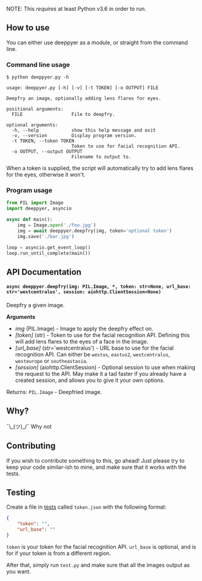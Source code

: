 

NOTE: This *requires* at least Python v3.6 in order to run.

## How to use
You can either use deeppyer as a module, or straight from the command line.

### Command line usage
```
$ python deeppyer.py -h

usage: deeppyer.py [-h] [-v] [-t TOKEN] [-o OUTPUT] FILE

Deepfry an image, optionally adding lens flares for eyes.

positional arguments:
  FILE                  File to deepfry.

optional arguments:
  -h, --help            show this help message and exit
  -v, --version         Display program version.
  -t TOKEN, --token TOKEN
                        Token to use for facial recognition API.
  -o OUTPUT, --output OUTPUT
                        Filename to output to.
```

When a token is supplied, the script will automatically try to add lens flares for the eyes, otherwise it won't.

### Program usage
```py
from PIL import Image
import deeppyer, asyncio

async def main():
    img = Image.open('./foo.jpg')
    img = await deeppyer.deepfry(img, token='optional token')
    img.save('./bar.jpg')

loop = asyncio.get_event_loop()
loop.run_until_complete(main())
```

## API Documentation
#### `async deeppyer.deepfry(img: PIL.Image, *, token: str=None, url_base: str='westcentralus', session: aiohttp.ClientSession=None)`
Deepfry a given image.

**Arguments**
 - *img* (PIL.Image) - Image to apply the deepfry effect on.
 - *[token]* (str) - Token to use for the facial recognition API. Defining this will add lens flares to the eyes of a face in the image.
 - *[url_base]* (str='westcentralus') - URL base to use for the facial recognition API. Can either be `westus`, `eastus2`, `westcentralus`, `westeurope` or `southeastasia`.
 - *[session]* (aiohttp.ClientSession) - Optional session to use when making the request to the API. May make it a tad faster if you already have a created session, and allows you to give it your own options.

Returns:
  `PIL.Image` - Deepfried image.

## Why?
¯\\\_(ツ)_/¯ Why not

## Contributing
If you wish to contribute something to this, go ahead! Just please try to keep your code similar-ish to mine, and make sure that it works with the tests.

## Testing
Create a file in [tests](./tests) called `token.json` with the following format:
```json 
{
    "token": "",
    "url_base": ""
}
```
`token` is your token for the facial recognition API.
`url_base` is optional, and is for if your token is from a different region.

After that, simply run `test.py` and make sure that all the images output as you want.
